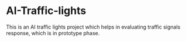 # AI-Traffic-lights
This is an AI traffic lights project which helps in evaluating traffic signals response, which is in prototype phase.
